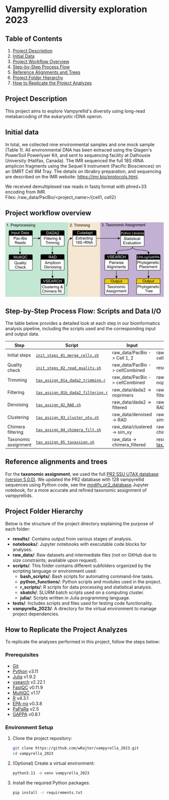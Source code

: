 # Vampyrellid diversity exploration 2023

## Table of Contents
1. [Project Description](#project-description)
2. [Initial Data](#initial-data)
3. [Project Workflow Overview](#project-workflow-overview)
4. [Step-by-Step Process Flow](#step-by-step-process-flow)
5. [Reference Alignments and Trees](#reference-alignments-and-trees)
6. [Project Folder Hierarchy](#project-folder-hierarchy)
7. [How to Replicate the Project Analyzes](#how-to-replicate-the-project-analyzes)

## Project Description

This project aims to explore Vampyrellid's diversity using long-read metabarcoding of the eukaryotic rDNA operon.

## Initial data

In total, we collected nine environmental samples and one mock sample (Table 1). All environmental DNA has been extraced using the Qiagen's PowerSoil Powerlyser Kit, and sent to sequencing facility at Dalhousie University (Halifax, Canada). The IMR sequenced the full 18S rRNA amplicon fragments using the Sequel II instrument (Pacific Biosciences) on an SMRT Cell 8M Tray.
The details on librabry preparation, and sequencing are described on the IMR website: https://imr.bio/protocols.html.

We received demultiplexed raw reads in fastq format with phred+33 encoding from IMR. \
Files: /raw_data/PacBio/<project_name>/{cell1, cell2}


## Project workflow overview

![Workflow Schematic](results/main_figures/pipeline.png)

## Step-by-Step Process Flow: Scripts and Data I/O
The table below provides a detailed look at each step in our bioinformatics analysis pipeline, including the scripts used and the corresponding input and output data.

|Step                 | Script                                            | Input                            | Output                                         |
|---------------------|---------------------------------------------------|----------------------------------|------------------------------------------------|
|Initial steps        | [`init_steps_01_merge_cells.sh`][script1]         | raw_data/PacBio -> Cell 1, 2     | raw_data/PacBio -> cellCombined                |
|Quality check        | [`init_steps_02_read_quality.sh`][script2]        | raw_data/PacBio -> cellCombined  | results -> [multiqc][multiqc]                  |
|Trimming             | [`tax_assign_01a_dada2_trimming.r`][script3]      | raw_data/PacBio -> cellCombined  | raw_data/dada2 -> noprimers                    |
|Filtering            | [`tax_assign_01b_dada2_filtering.r`][script4]     | raw_data/dada2 -> noprimers      | raw_data/dada2 -> filtered                     |
|Denoising            | [`tax_assign_02_RAD.sh`][script5]                 | raw_data/dada2 -> filtered       | raw_data/denoised -> RAD                       |
|Clustering           | [`tax_assign_03_cluster_otu.sh`][script6]         | raw_data/denoised -> RAD         | raw_data/clustered -> sim_xy                   |
|Chimera filtering    | [`tax_assign_04_chimera_filt.sh`][script7]        | raw_data/clustered -> sim_xy     | raw_data -> chimera_filtered                   |
|Taxonomic assignment | [`tax_assign_05_taxassign.sh`][script8]           | raw_data -> chimera_filtered     | results -> [tax_assignment_vsearch][tax_assign]|

[script1]: https://github.com/wRajter/vampyrella_2023/blob/master/scripts/bash/init_steps_01_merge_cells.sh
[script2]: https://github.com/wRajter/vampyrella_2023/blob/master/scripts/bash/init_steps_02_inspect_reads_quality.sh
[script3]: https://github.com/wRajter/vampyrella_2023/blob/master/scripts/bash/tax_assign_01a_dada2_trimming.r
[script4]: https://github.com/wRajter/vampyrella_2023/blob/master/scripts/bash/tax_assign_01b_dada2_filtering.r
[script5]: https://github.com/wRajter/vampyrella_2023/blob/master/scripts/bash/tax_assign_02_RAD.sh
[script6]: https://github.com/wRajter/vampyrella_2023/blob/master/scripts/bash/tax_assign_03_cluster_otu.sh
[script7]: https://github.com/wRajter/vampyrella_2023/blob/master/scripts/bash/tax_assign_04_chimera_filt.sh
[script8]: https://github.com/wRajter/vampyrella_2023/blob/master/scripts/bash/tax_assign_05_taxassign.sh
[multiqc]: https://github.com/wRajter/vampyrella_2023/blob/master/results/multiqc
[tax_assign]: https://github.com/wRajter/vampyrella_2023/blob/master/results/tax_assignment_vsearch


## Reference alignments and trees

For the **taxonomic assignment**, we used the full [PR2 SSU UTAX database (version 5.0.0)](https://github.com/pr2database/pr2database/releases/tag/v5.0.0). We updated the PR2 database with 128 vampyrellid sequences using Python code, see the [modify_pr2_database](https://github.com/wRajter/vampyrella_2023/blob/master/notebooks/modify_pr2_database.ipynb) Jupyter notebook, for a more accurate and refined taxonomic assignment of vampyrellids.

## Project Folder Hierarchy

Below is the structure of the project directory explaining the purpose of each folder:


- **results/**: Contains output from various stages of analysis.
- **notebooks/**: Jupyter notebooks with executable code blocks for analyses.
- **raw_data/**: Raw datasets and intermediate files (not on GitHub due to size constraints; available upon request).
- **scripts/**: This folder contains different subfolders organized by the scripting language or environment used:
  - **bash_scripts/**: Bash scripts for automating command-line tasks.
  - **python_functions/**: Python scripts and modules used in the project.
  - **r_scripts/**: R scripts for data processing and statistical analysis.
  - **sbatch/**: SLURM batch scripts used on a computing cluster.
  - **julia/**: Scripts written in Julia programming language.
- **tests/**: Includes scripts and files used for testing code functionality.
- **vampyrella_2023/**: A directory for the virtual environment to manage project dependencies.


## How to Replicate the Project Analyzes

To replicate the analyses performed in this project, follow the steps below:

### Prerequisites

- [Git](https://git-scm.com/)
- [Python](https://www.python.org/) v3.11
- [Julia](https://julialang.org/) v1.9.2
- [vsearch](https://github.com/torognes/vsearch) v2.22.1
- [FastQC](https://www.bioinformatics.babraham.ac.uk/projects/fastqc/) v0.11.9
- [MultiQC](https://multiqc.info/) v1.17
- [R](https://www.r-project.org/) v4.3.1
- [EPA-ng](https://github.com/pierrebarbera/epa-ng) v0.3.8
- [PaPaRa](https://cme.h-its.org/exelixis/web/software/papara/index.html) v2.5
- [GAPPA](https://github.com/lczech/gappa) v0.8.1

### Environment Setup

1. Clone the project repository:
   ```bash
   git clone https://github.com/wRajter/vampyrella_2023.git
   cd vampyrella_2023
2. (Optional) Create a virtual environment:
    ```bash
    python3.11 -m venv vampyrella_2023
3. Install the required Python packages:
    ```bash
    pip install -r requirements.txt
